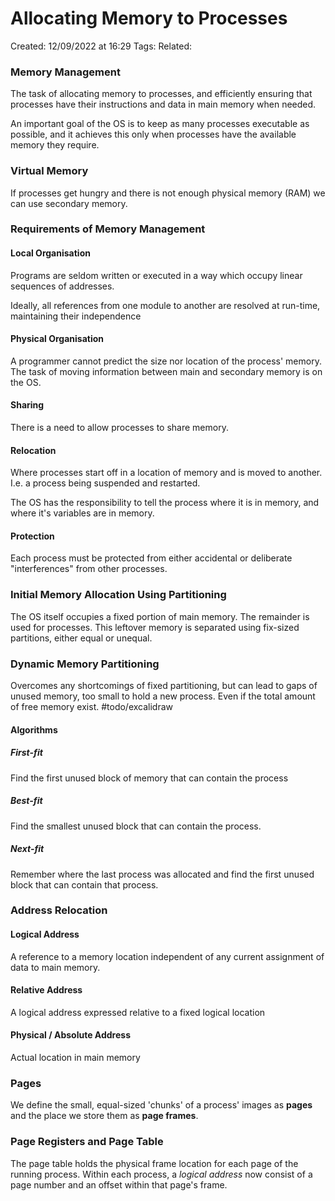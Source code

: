 # Allocating Memory to Processes
Created: 12/09/2022 at 16:29
Tags: 
Related:

### Memory Management
The task of allocating memory to processes, and efficiently ensuring that processes have their instructions and data in main memory when needed.

An important goal of the OS is to keep as many processes executable as possible, and it achieves this only when processes have the available memory they require.

### Virtual Memory
If processes get hungry and there is not enough physical memory (RAM) we can use secondary memory.

### Requirements of Memory Management
#### Local Organisation
Programs are seldom written or executed in a way which occupy linear sequences of addresses.

Ideally, all references from one module to another are resolved at run-time, maintaining their independence

#### Physical Organisation
A programmer cannot predict the size nor location of the process' memory. The task of moving information between main and secondary memory is on the OS.

#### Sharing
There is a need to allow processes to share memory.

#### Relocation
Where processes start off in a location of memory and is moved to another. I.e. a process being suspended and restarted.

The OS has the responsibility to tell the process where it is in memory, and where it's variables are in memory.

#### Protection
Each process must be protected from either accidental or deliberate "interferences" from other processes.

### Initial Memory Allocation Using Partitioning
The OS itself occupies a fixed portion of main memory. The remainder is used for processes. This leftover memory is separated using fix-sized partitions, either equal or unequal.

### Dynamic Memory Partitioning
Overcomes any shortcomings of fixed partitioning, but can lead to gaps of unused memory, too small to hold a new process. Even if the total amount of free memory exist.
#todo/excalidraw

#### Algorithms
##### First-fit
Find the first unused block of memory that can contain the process

##### Best-fit
Find the smallest unused block that can contain the process.

##### Next-fit
Remember where the last process was allocated and find the first unused block that can contain that process.

### Address Relocation
#### Logical Address
A reference to a memory location independent of any current assignment of data to main memory.

#### Relative Address
A logical address expressed relative to a fixed logical location

#### Physical / Absolute Address
Actual location in main memory

### Pages
We define the small, equal-sized 'chunks' of a process' images as **pages** and the place we store them as **page frames**.

### Page Registers and Page Table
The page table holds the physical frame location for each page of the running process. Within each process, a *logical address* now consist of a page number and an offset within that page's frame.
